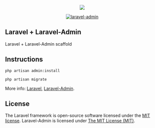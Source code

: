 <p align="center"><img src="https://laravel.com/assets/img/components/logo-laravel.svg"></p>
<p align="center">
<a href="https://laravel-admin.org/">
<img src="https://laravel-admin.org/images/logo002.png" alt="laravel-admin">
</a>
</p>



## Laravel + Laravel-Admin
Laravel + Laravel-Admin scaffold

## Instructions

`php artisan admin:install`

`php artisan migrate`

More info: [Laravel](https://github.com/laravel/laravel), [Laravel-Admin](https://github.com/z-song/laravel-admin).

## License

The Laravel framework is open-source software licensed under the [MIT license](https://opensource.org/licenses/MIT).
Laravel-Admin is licensed under [The MIT License (MIT)](LICENSE).
